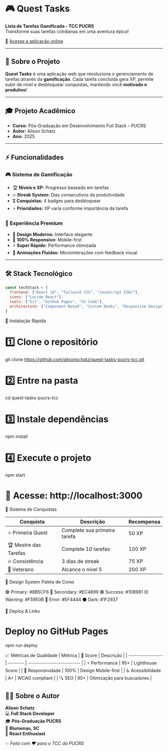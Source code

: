 # 🎮 Quest Tasks

**Lista de Tarefas Gamificada - TCC PUCRS**  
Transforme suas tarefas cotidianas em uma aventura épica!

🔗 [Acesse a aplicação online](https://alisonschatz.github.io/quest-tasks-pucrs-tcc/)

---

## 🎯 Sobre o Projeto

**Quest Tasks** é uma aplicação web que revoluciona o gerenciamento de tarefas através da **gamificação**. Cada tarefa concluída gera XP, permite subir de nível e desbloquear conquistas, mantendo você **motivado e produtivo**!

---

## 🎓 Projeto Acadêmico

- **Curso:** Pós-Graduação em Desenvolvimento Full Stack – PUCRS  
- **Autor:** Alison Schatz  
- **Ano:** 2025  

---

## ⚡ Funcionalidades

### 🎮 Sistema de Gamificação
- 🏆 **Níveis e XP:** Progresso baseado em tarefas
- 🔥 **Streak System:** Dias consecutivos de produtividade
- 🎖️ **Conquistas:** 4 badges para desbloquear
- ⭐ **Prioridades:** XP varia conforme importância da tarefa

### 📱 Experiência Premium
- 🎨 **Design Moderno:** Interface elegante
- 📲 **100% Responsivo:** Mobile-first
- ⚡ **Super Rápido:** Performance otimizada
- 🌈 **Animações Fluidas:** Microinterações com feedback visual

---

## 🛠️ Stack Tecnológico

```javascript
const techStack = {
  frontend: ["React 18", "Tailwind CSS", "JavaScript ES6+"],
  icons: ["Lucide React"],
  tools: ["Git", "GitHub Pages", "VS Code"],
  architecture: ["Component-Based", "Custom Hooks", "Responsive Design"]
}
 ```
🚀 Instalação Rápida

# 1️⃣ Clone o repositório
git clone https://github.com/alisonschatz/quest-tasks-pucrs-tcc.git

# 2️⃣ Entre na pasta
cd quest-tasks-pucrs-tcc

# 3️⃣ Instale dependências
npm install

# 4️⃣ Execute o projeto
npm start

# 🎉 Acesse: http://localhost:3000

🏅 Sistema de Conquistas

| Conquista             | Descrição                    | Recompensa |
| --------------------- | ---------------------------- | ---------- |
| ⭐ Primeira Quest      | Complete sua primeira tarefa | 50 XP      |
| 🏆 Mestre das Tarefas | Complete 10 tarefas          | 100 XP     |
| 🔥 Consistência       | 3 dias de streak             | 75 XP      |
| 👑 Veterano           | Alcance o nível 5            | 200 XP     |

🎨 Design System
Paleta de Cores

🟣 Primary:   #8B5CF6
🌸 Secondary: #EC4899
🟢 Success:   #10B981
🟡 Warning:   #F59E0B
🔴 Error:     #EF4444
⚫ Dark:      #1F2937

🚀 Deploy & Links

# Deploy no GitHub Pages
npm run deploy

📈 Métricas de Qualidade
| Métrica           | 🎯 Score | Descrição                  |
| ----------------- | -------- | -------------------------- |
| ⚡ Performance     | 95+      | Lighthouse Score           |
| 📱 Responsividade | 100%     | Design Mobile-first        |
| ♿ Acessibilidade  | A+       | WCAG compliant             |
| 🔍 SEO            | 90+      | Otimização para buscadores |

## 👨‍💻 Sobre o Autor

**Alison Schatz**  
💻 **Full Stack Developer**  
🎓 **Pós-Graduação PUCRS**  
📍 **Blumenau, SC**  
🚀 **React Enthusiast**

✨ *Feito com ❤️ para o TCC da PUCRS*



